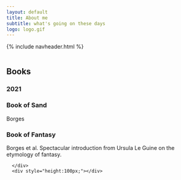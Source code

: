 ```yaml
---
layout: default
title: About me 
subtitle: what's going on these days
logo: logo.gif
---
```


{% include navheader.html %}


  <div class="wrapper" style="align-content: center;">
      <h2>Books</h2>
      <h3>2021</h3>
      <div class="feature">        
        <div class="feature__item">
          <h3 class="section__title">Book of Sand</h3>
          <p>Borges</p>
        </div>
        <div class="feature__item">
          <h3 class="section__title">Book of Fantasy</h3>
          <p>Borges et al. Spectacular introduction from Ursula Le Guine on the etymology of fantasy. </p>
        </div>
      </div>
      
      </div>
      <div style="height:100px;"></div>